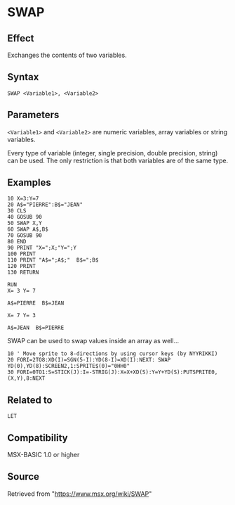 # SWAP

## Effect

Exchanges the contents of two variables.

## Syntax

`SWAP <Variable1>, <Variable2>`

## Parameters

`<Variable1>` and `<Variable2>` are numeric variables, array variables or string variables.

Every type of variable (integer, single precision, double precision, string) can be used. The only restriction is that both variables are of the same type.

## Examples

```basic
10 X=3:Y=7
20 A$="PIERRE":B$="JEAN"
30 CLS
40 GOSUB 90
50 SWAP X,Y
60 SWAP A$,B$
70 GOSUB 90
80 END
90 PRINT "X=";X;"Y=";Y
100 PRINT
110 PRINT "A$=";A$;"  B$=";B$
120 PRINT
130 RETURN
 
RUN
X= 3 Y= 7

A$=PIERRE  B$=JEAN

X= 7 Y= 3

A$=JEAN  B$=PIERRE
```

SWAP can be used to swap values inside an array as well...

```basic
10 ' Move sprite to 8-directions by using cursor keys (by NYYRIKKI)
20 FORI=2TO8:XD(I)=SGN(5-I):YD(8-I)=XD(I):NEXT: SWAP YD(0),YD(8):SCREEN2,1:SPRITE$(0)="0HH0"
30 FORI=0TO1:S=STICK(J):I=-STRIG(J):X=X+XD(S):Y=Y+YD(S):PUTSPRITE0,(X,Y),8:NEXT
```

## Related to

`LET`

## Compatibility

MSX-BASIC 1.0 or higher

## Source

Retrieved from "https://www.msx.org/wiki/SWAP"
